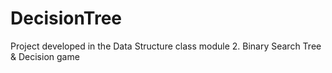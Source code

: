 # DecisionTree
 Project developed in the Data Structure class module 2. Binary Search Tree & Decision game
